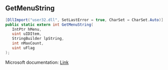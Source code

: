 ## GetMenuString

```csharp
[DllImport("user32.dll", SetLastError = true, CharSet = CharSet.Auto)]
public static extern int GetMenuString(
   IntPtr hMenu,
   uint uIDItem,
   StringBuilder lpString,
   int nMaxCount,
   uint uFlag
);
```

Microsoft documentation: [Link](https://learn.microsoft.com/en-us/windows/win32/api/winuser/nf-winuser-getmenustringa)
